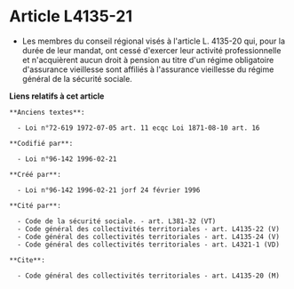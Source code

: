 # Article L4135-21

- Les membres du conseil régional visés à l'article L. 4135-20 qui, pour la durée de leur mandat, ont cessé d'exercer leur
activité professionnelle et n'acquièrent aucun droit à pension au titre d'un régime obligatoire d'assurance vieillesse sont
affiliés à l'assurance vieillesse du régime général de la sécurité sociale.

**Liens relatifs à cet article**

	**Anciens textes**:

	  - Loi n°72-619 1972-07-05 art. 11 ecqc Loi 1871-08-10 art. 16

	**Codifié par**:

	  - Loi n°96-142 1996-02-21

	**Créé par**:

	  - Loi n°96-142 1996-02-21 jorf 24 février 1996

	**Cité par**:

	  - Code de la sécurité sociale. - art. L381-32 (VT)
	  - Code général des collectivités territoriales - art. L4135-22 (V)
	  - Code général des collectivités territoriales - art. L4135-24 (V)
	  - Code général des collectivités territoriales - art. L4321-1 (VD)

	**Cite**:

	  - Code général des collectivités territoriales - art. L4135-20 (M)
